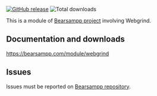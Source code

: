 [![GitHub release](https://img.shields.io/github/release/bearsampp/module-webgrind.svg?style=flat-square)](https://github.com/bearsampp/module-webgrind/releases/latest)
![Total downloads](https://img.shields.io/github/downloads/bearsampp/module-webgrind/total.svg?style=flat-square)

This is a module of [Bearsampp project](https://github.com/bearsampp/bearsampp) involving Webgrind.

## Documentation and downloads

https://bearsampp.com/module/webgrind

## Issues

Issues must be reported on [Bearsampp repository](https://github.com/bearsampp/bearsampp/issues).
